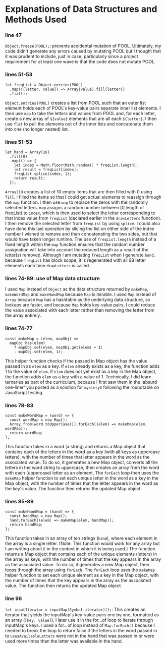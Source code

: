 # Explanations of Data Structures and Methods Used

### line 47
`Object.freeze(POOL);`: prevents accidental mutation of POOL. Ultimately, my code didn't generate any errors caused by mutating POOL but I thought that it was prudent to include, just in case, particularly since a project requirement for at least one wave is that the code does not mutate POOL.

### lines 51-53
```
let freqList = Object.entries(POOL)
  .map(([letter, value]) => Array(value).fill(letter))
  .flat();
```
`Object.entries(POOL)` creates a list from POOL such that an outer list element holds each of POOL's key-value pairs separate inner list elements. I then use `map` to take the letters and values from POOL and, for each letter, create a new array of `${value}` elements that are all each `${letter}`. I then use `flat` to pull the elements out of the inner lists and concatenate them into one (no longer nested) list.

### lines 51-53
```
let hand = Array(10)
  .fill(0)
  .map(() => {
    let index = Math.floor(Math.random() * freqList.length);
    let result = freqList[index];
    freqList.splice(index, 1);
    return result;
  });
```
`Array(10` creates a list of 10 empty items that are then filled with 0 using `fill`. I filled the items so that I could get actual elements to reassign through the `map` function. I then use `map` to replace the zeros with the randomly selected letters. `map` assigns a random number between [0,length of freqList) to `index`, which is then used to select the letter corresponding to that index value from `freqList` (declared earlier in the `drawLetters` function). I then remove the selected letter from `freqList` by using `splice`. I could also have done this last operation by slicing the list on either side of the index number I wished to remove and then concatenating the two sides, but that would have taken longer runtime. The use of `freqList.length` instead of a fixed length within the `map` function ensures that the random number assignation will take into account the reduced length as a result of the letter(s) removed. Although I am mutating `freqList` when I generate `hand`, because `freqList` has block scope, it is regenerated with all 98 letter elements each time `drawLetters` is called.

### lines 74-89: use of Map data structure
I used `Map` instead of `Object` as the data structure returned by `makeMap`, `makeWordMap` and `makeHandMap` because `Map` is iterable. I used `Map` instead of `Array` because `Map` has a hashtable as the underlying data structure, so lookups are faster, and because `Map` holds key-value pairs, I could reduce the value associated with each letter rather than removing the letter from the array entirely.

### lines 74-77
```
const makeMap = (elem, mapObj) =>
  mapObj.has(elem)
    ? mapObj.set(elem, mapObj.get(elem) + 1)
    : mapObj.set(elem, 1);
```
This helper function checks if the passed in Map object has the value passed in as `elem` as a key. If `elem` already exists as a key, the function adds 1 to the value of `elem`. If `elem` does not yet exist as a key in the Map object, the function adds `elem` as a key with a value of 1. Technically, I did learn ternaries as part of the curriculum, because I first saw them in the 'absurd one-liner' you posted as a solution for `mystery3` following the roundtable on JavaScript testing.

### lines 78-83
```
const makeWordMap = (word) => {
  const wordMap = new Map();
  Array.from(word.toUpperCase()).forEach((elem) => makeMap(elem, wordMap));
  return wordMap;
};
```
This function takes in a word (a string) and returns a Map object that contains each of the letters in the word as a key (with all keys as uppercase letters), with the number of times that letter appears in the word as the associated value. To do so, it generates a new Map object, converts all the letters in the word string to uppercase, then creates an array from the word with each (uppercase) letter as an element. The `forEach` loop then uses the `makeMap` helper function to set each unique letter in the word as a key in the Map object, with the number of times that the letter appears in the word as the key's value. The function then returns the updated Map object.

### lines 85-89
```
const makeHandMap = (hand) => {
  const handMap = new Map();
  hand.forEach((elem) => makeMap(elem, handMap));
  return handMap;
};
```
This function takes in an array of ten strings (`hand`), where each element in the array is a single letter. (Note: This function would work for any array but I am writing about it in the context in which it is being used.) The function returns a Map object that contains each of the unique elements (letters) in the array as keys, with the number of times that the key appears in the array as the associated value. To do so, it generates a new Map object, then loops through the array using `forEach`. The `forEach` loop uses the `makeMap` helper function to set each unique element as a key in the Map object, with the number of times that the key appears in the array as the associated value. The function then returns the updated Map object.

### line 96
`let inputIterator = inputMap[Symbol.iterator]();`: This creates an iterator that yields the inputMap's key-value pairs one by one, formatted as an array (`[key, value]`). I later use it in the for...of loop to iterate through inputMap's keys. I used a for...of loop instead of `Map.forEach()` because I needed to break the loop to return false if the letters in the word passed in to `usesAvailableLetters` were not in the hand that was passed in or were used more times than the letter was available in the hand.
